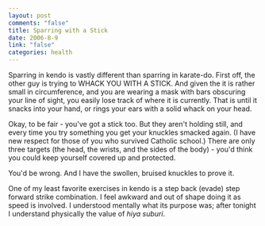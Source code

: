 ```yaml
--- 
layout: post
comments: "false"
title: Sparring with a Stick
date: 2006-8-9
link: "false"
categories: health
---
```

Sparring in kendo is vastly different than sparring in karate-do. First off, the other guy is trying to WHACK YOU WITH A STICK. And given the it is rather small in circumference, and you are wearing a mask with bars obscuring your line of sight, you easily lose track of where it is currently. That is until it snacks into your hand, or rings your ears with a solid whack on your head.

Okay, to be fair - you've got a stick too. But they aren't holding still, and every time you try something you get your knuckles smacked again. (I have new respect for those of you who survived Catholic school.) There are only three targets (the head, the wrists, and the sides of the body) - you'd think you could keep yourself covered  up and protected.

You'd be wrong. And I have the swollen, bruised knuckles to prove it.

One of my least favorite exercises in kendo is a step back (evade) step forward strike combination. I feel awkward and out of shape doing it as speed is involved. I understood mentally what its purpose was; after tonight I understand physically the value of <em>hiya suburi</em>.

